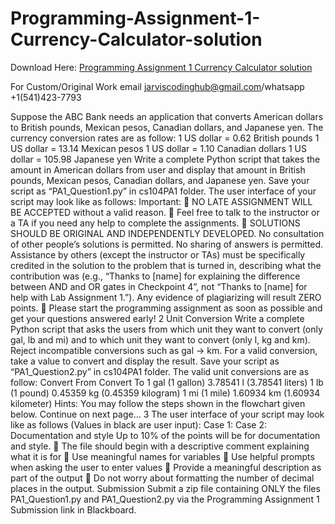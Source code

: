 # Programming-Assignment-1-Currency-Calculator-solution

Download Here: [Programming Assignment 1  Currency Calculator solution](https://jarviscodinghub.com/assignment/programming-assignment-1-currency-calculator-solution/)

For Custom/Original Work email jarviscodinghub@gmail.com/whatsapp +1(541)423-7793

Suppose the ABC Bank needs an application that converts American dollars to British
pounds, Mexican pesos, Canadian dollars, and Japanese yen. The currency conversion rates
are as follow:
1 US dollar = 0.62 British pounds
1 US dollar = 13.14 Mexican pesos
1 US dollar = 1.10 Canadian dollars
1 US dollar = 105.98 Japanese yen
Write a complete Python script that takes the amount in American dollars from user and
display that amount in British pounds, Mexican pesos, Canadian dollars, and Japanese yen.
Save your script as “PA1_Question1.py” in cs104PA1 folder. The user interface of your
script may look like as follows:
Important:
 NO LATE ASSIGNMENT WILL BE ACCEPTED without a valid reason.
 Feel free to talk to the instructor or a TA if you need any help to complete the assignments.
 SOLUTIONS SHOULD BE ORIGINAL AND INDEPENDENTLY DEVELOPED. No consultation
of other people’s solutions is permitted. No sharing of answers is permitted. Assistance by others
(except the instructor or TAs) must be specifically credited in the solution to the problem that is
turned in, describing what the contribution was (e.g., “Thanks to [name] for explaining the
difference between AND and OR gates in Checkpoint 4”, not “Thanks to [name] for help with Lab
Assignment 1.”). Any evidence of plagiarizing will result ZERO points.
 Please start the programming assignment as soon as possible and get your questions answered early!
2
Unit Conversion
Write a complete Python script that asks the users from which unit they want to convert
(only gal, lb and mi) and to which unit they want to convert (only l, kg and km). Reject
incompatible conversions such as gal → km. For a valid conversion, take a value to convert
and display the result. Save your script as “PA1_Question2.py” in cs104PA1 folder.
The valid unit conversions are as follow:
Convert From Convert To
1 gal (1 gallon) 3.78541 l (3.78541 liters)
1 lb (1 pound) 0.45359 kg (0.45359 kilogram)
1 mi (1 mile) 1.60934 km (1.60934 kilometer)
Hints: You may follow the steps shown in the flowchart given below.
Continue on next page…
3
The user interface of your script may look like as follows (Values in black are user input):
Case 1:
Case 2:
Documentation and style
Up to 10% of the points will be for documentation and style.
 The file should begin with a descriptive comment explaining what it is for
 Use meaningful names for variables
 Use helpful prompts when asking the user to enter values
 Provide a meaningful description as part of the output
 Do not worry about formatting the number of decimal places in the output.
Submission
Submit a zip file containing ONLY the files PA1_Question1.py and PA1_Question2.py via
the Programming Assignment 1 Submission link in Blackboard.


